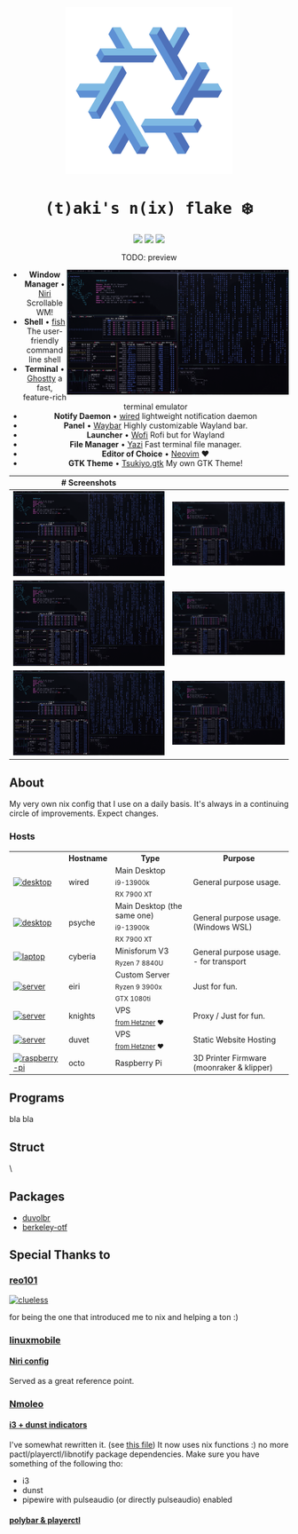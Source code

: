<div align="center">
    <img src="/.github/assets/NixOS.png" width="300px"/>
    <h1><samp>(t)aki's n(ix) flake </samp>❄️</h1>
    <a href="#"><img src="https://img.shields.io/github/repo-size/74k1/tix?color=fab387&labelColor=303446&style=for-the-badge"></img></a>
    <a href="https://github.com/74k1/tix/stargazers"><img src="https://img.shields.io/github/stars/74k1/tix?color=fab387&labelColor=303446&style=for-the-badge"></img></a>
    <a href="LICENSE"><img src="https://img.shields.io/static/v1.svg?style=for-the-badge&label=License&message=MIT&logoColor=ca9ee6&colorA=313244&colorB=cba6f7"/></a>
    <br>
    <p>TODO: preview<p>
    <a href="#octocat--hi-there-thanks-for-dropping-by">
        <picture>
            <img alt="preview" align="right" width="400px" src="/.github/assets/preview.png">
        </picture>
    </a>
    <ul>
        <li><strong>Window Manager</strong> • <a href="https://github.com/YaLTeR/niri/">Niri</a> Scrollable WM!</li>
        <li><strong>Shell</strong> • <a href="https://github.com/fish-shell/fish-shell">fish</a> The user-friendly command line shell</li>
        <li><strong>Terminal</strong> • <a href="https://github.com/ghostty-org/ghostty">Ghostty</a> a fast, feature-rich terminal emulator</li>
        <li><strong>Notify Daemon</strong> • <a href="https://github.com/Toqozz/wired-notify">wired</a> lightweight notification daemon</li>
        <li><strong>Panel</strong> • <a href="https://github.com/Alexays/Waybar">Waybar</a> Highly customizable Wayland bar.</li>
        <li><strong>Launcher</strong> • <a href="https://hg.sr.ht/~scoopta/wofi">Wofi</a> Rofi but for Wayland</li>
        <li><strong>File Manager</strong> • <a href="https://github.com/sxyazi/yazi">Yazi</a> Fast terminal file manager.</li>
        <li><strong>Editor of Choice</strong> • <a href="https://github.com/neovim/neovim">Neovim</a> ❤️</li>
        <li><strong>GTK Theme</strong> • <a href="https://github.com/74k1/tsukiyo.gtk">Tsukiyo.gtk</a> My own GTK Theme!</li>
    </ul>
</div>


| # Screenshots                     |                                   |
| :-------------------------------: | :-------------------------------: |
| <img src="/.github/assets/1.png"> | <img src="/.github/assets/2.png"> |
| <img src="/.github/assets/3.png"> | <img src="/.github/assets/4.png"> |
| <img src="/.github/assets/5.png"> | <img src="/.github/assets/6.png"> |


<div>
    <h2>About</h2>
    <p>
    My very own nix config that I use on a daily basis. It's always in a continuing circle of improvements. Expect changes.
    </p>
    <h3>Hosts</h3>
    <table>
        <tr>
            <th></th>
            <th>Hostname</th>
            <th>Type</th>
            <th>Purpose</th>
        </tr>
        <tr>
            <td><a href="hosts/nixos/wired"><img alt="desktop" src="https://user-images.githubusercontent.com/49000471/258223152-6c644f95-2fd7-4db3-b266-b387a95f150c.png" style="height: 1em"></img></a></td>
            <td>wired</td>
            <td>Main Desktop<br><sub>i9-13900k<br>RX 7900 XT</sub></td>
            <td>General purpose usage.</td>
        </tr>
        <tr>
            <td><a href="hosts/nixos/wired"><img alt="desktop" src="https://user-images.githubusercontent.com/49000471/258223152-6c644f95-2fd7-4db3-b266-b387a95f150c.png" style="height: 1em"></img></a></td>
            <td>psyche</td>
            <td>Main Desktop (the same one)<br><sub>i9-13900k<br>RX 7900 XT</sub></td>
            <td>General purpose usage. (Windows WSL)</td>
        </tr>
        <tr>
            <td><a href="hosts/nixos/cyberia"><img alt="laptop" src="https://user-images.githubusercontent.com/49000471/258223152-6c644f95-2fd7-4db3-b266-b387a95f150c.png" style="height: 1em"></img></a></td>
            <td>cyberia</td>
            <td>Minisforum V3<br><sub>Ryzen 7 8840U</sub></td>
            <td>General purpose usage. - for transport</td>
        </tr>
        <tr>
            <td><a href="hosts/nixos/eiri"><img alt="server" src="https://user-images.githubusercontent.com/49000471/258223152-6c644f95-2fd7-4db3-b266-b387a95f150c.png" style="height: 1em"></img></a></td>
            <td>eiri</td>
            <td>Custom Server<br><sub>Ryzen 9 3900x<br>GTX 1080ti</sub></td>
            <td>Just for fun.</td>
        </tr>
        <tr>
            <td><a href="hosts/nixos/knights"><img alt="server" src="https://user-images.githubusercontent.com/49000471/258223152-6c644f95-2fd7-4db3-b266-b387a95f150c.png" style="height: 1em"></img></a></td>
            <td>knights</td>
            <td>VPS<br><sub><a href="https://hetzner.cloud/">from Hetzner</a> ❤️</sub></td>
            <td>Proxy / Just for fun.</td>
        </tr>
        <tr>
            <td><a href="hosts/nixos/duvet"><img alt="server" src="https://user-images.githubusercontent.com/49000471/258223152-6c644f95-2fd7-4db3-b266-b387a95f150c.png" style="height: 1em"></img></a></td>
            <td>duvet</td>
            <td>VPS<br><sub><a href="https://hetzner.cloud/">from Hetzner</a> ❤️</sub></td>
            <td>Static Website Hosting</td>
        </tr>
        <tr>
            <td><a href="hosts/nixos/octo"><img alt="raspberry-pi" src="https://user-images.githubusercontent.com/49000471/258223152-6c644f95-2fd7-4db3-b266-b387a95f150c.png" style="height: 1em"></img></a></td>
            <td>octo</td>
            <td>Raspberry Pi</td>
            <td>3D Printer Firmware (moonraker & klipper)</td>
        </tr>
    </table>
</div>
<div>
    <h2>Programs</h2>
    <p>
    bla bla
    </p>
</div>
<div>
    <h2>Struct</h2>
    <p>
    \<insert how to do awesome struct here\>
    </p>
</div>
<div>
    <h2>Packages</h2>
    <ul>
        <li><a href="pkgs/duvolbr.nix">duvolbr</a></li>
        <li><a href="pkgs/berkeley-otf.nix">berkeley-otf</a></li>
    </ul>
</div>
<div>
    <h2>Special Thanks to</h2>
    <h3><a href="https://github.com/reo101">reo101</a></h3>
    <a href="#"><img alt="clueless" src="https://user-images.githubusercontent.com/49000471/258223152-6c644f95-2fd7-4db3-b266-b387a95f150c.png" style="height: 1em"></img></a>
    <p>for being the one that introduced me to nix and helping a ton :)</p>
    <h3><a href="https://github.com/linuxmobile/">linuxmobile</a></h3>
    <h4><a href="https://github.com/linuxmobile/kaku">Niri config</a></h4>
    <p>
        Served as a great reference point.
    </p>
    <h3><a href="https://gitlab.com/Nmoleo">Nmoleo</a></h3>
    <h4><a href="https://gitlab.com/Nmoleo/i3-volume-brightness-indicator">i3 + dunst indicators</a></h4>
    <p>
        I've somewhat rewritten it. (see <a href="modules/home-manager/i3wm/duvolbr.nix">this file</a>)
        It now uses nix functions :) no more pactl/playerctl/libnotify package dependencies.
        Make sure you have something of the following tho:
        <ul>
            <li>i3</li>
            <li>dunst</li>
            <li>pipewire with pulseaudio (or directly pulseaudio) enabled</li>
        </ul>
    </p>
    <h4><a href="https://gitlab.com/Nmoleo/polybar_playerctl">polybar & playerctl</a></h4>
</div>
